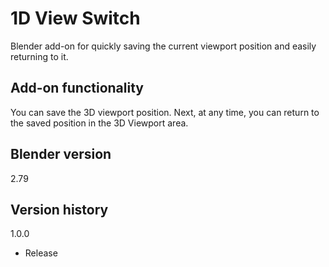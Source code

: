 # 1D View Switch

Blender add-on for quickly saving the current viewport position and easily returning to it.

Add-on functionality
-
You can save the 3D viewport position. Next, at any time, you can return to the saved position in the 3D Viewport area.

Blender version
-
2.79

Version history
-
1.0.0
- Release
